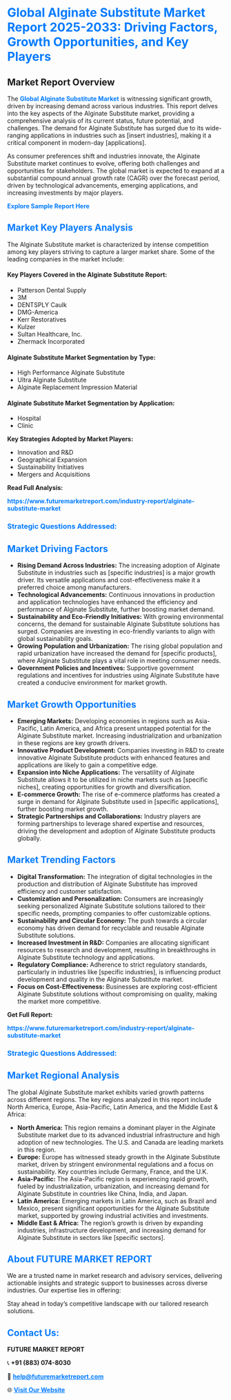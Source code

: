 <h1 style="color: #007BFF;">Global Alginate Substitute Market Report 2025-2033: Driving Factors, Growth Opportunities, and Key Players</h1>

<section id="overview">
<h2>Market Report Overview</h2>
<p>The <a href="https://www.futuremarketreport.com/industry-report/alginate-substitute-market" style="color: #007BFF; text-decoration: none;"><strong>Global Alginate Substitute Market</strong></a> is witnessing significant growth, driven by increasing demand across various industries. This report delves into the key aspects of the Alginate Substitute market, providing a comprehensive analysis of its current status, future potential, and challenges. The demand for Alginate Substitute has surged due to its wide-ranging applications in industries such as [insert industries], making it a critical component in modern-day [applications].</p>
<p>As consumer preferences shift and industries innovate, the Alginate Substitute market continues to evolve, offering both challenges and opportunities for stakeholders. The global market is expected to expand at a substantial compound annual growth rate (CAGR) over the forecast period, driven by technological advancements, emerging applications, and increasing investments by major players.</p>
</section>

<section id="overview">
<p><a href="https://www.futuremarketreport.com/request-sample/reportId=91865" style="color: #007BFF; text-decoration: none;"><strong>Explore Sample Report Here</strong></a></p>
</section>

<section id="key-players">
<h2 style="color: #007BFF;">Market Key Players Analysis</h2>
<p>The Alginate Substitute market is characterized by intense competition among key players striving to capture a larger market share. Some of the leading companies in the market include:</p>
<h4>Key Players Covered in the Alginate Substitute Report:</h4>
<ul><li>Patterson Dental Supply</li><li>3M</li><li>DENTSPLY Caulk</li><li>DMG-America</li><li>Kerr Restoratives</li><li>Kulzer</li><li>Sultan Healthcare, Inc.</li><li>Zhermack Incorporated</li></ul>
<h4>Alginate Substitute Market Segmentation by Type:</h4>
<ul><li>High Performance Alginate Substitute</li><li>Ultra Alginate Substitute</li><li>Alginate Replacement Impression Material</li></ul>

<h4>Alginate Substitute Market Segmentation by Application:</h4>
<ul><li>Hospital</li><li>Clinic</li></ul>
<p><strong>Key Strategies Adopted by Market Players:</strong></p>
<ul>
<li>Innovation and R&D</li>
<li>Geographical Expansion</li>
<li>Sustainability Initiatives</li>
<li>Mergers and Acquisitions</li>
</ul>
</section>

<section>
<p><strong>Read Full Analysis: </strong></p><a href="https://www.futuremarketreport.com/industry-report/alginate-substitute-market" style="color: #007BFF; text-decoration: none;"><strong>https://www.futuremarketreport.com/industry-report/alginate-substitute-market</strong></a>
<h3 style="color: #007BFF;">Strategic Questions Addressed:</h3>
</section>

<section id="driving-factors">
<h2 style="color: #007BFF;">Market Driving Factors</h2>
<ul>
<li><strong>Rising Demand Across Industries:</strong> The increasing adoption of Alginate Substitute in industries such as [specific industries] is a major growth driver. Its versatile applications and cost-effectiveness make it a preferred choice among manufacturers.</li>
<li><strong>Technological Advancements:</strong> Continuous innovations in production and application technologies have enhanced the efficiency and performance of Alginate Substitute, further boosting market demand.</li>
<li><strong>Sustainability and Eco-Friendly Initiatives:</strong> With growing environmental concerns, the demand for sustainable Alginate Substitute solutions has surged. Companies are investing in eco-friendly variants to align with global sustainability goals.</li>
<li><strong>Growing Population and Urbanization:</strong> The rising global population and rapid urbanization have increased the demand for [specific products], where Alginate Substitute plays a vital role in meeting consumer needs.</li>
<li><strong>Government Policies and Incentives:</strong> Supportive government regulations and incentives for industries using Alginate Substitute have created a conducive environment for market growth.</li>
</ul>
</section>

<section id="growth-opportunities">
<h2 style="color: #007BFF;">Market Growth Opportunities</h2>
<ul>
<li><strong>Emerging Markets:</strong> Developing economies in regions such as Asia-Pacific, Latin America, and Africa present untapped potential for the Alginate Substitute market. Increasing industrialization and urbanization in these regions are key growth drivers.</li>
<li><strong>Innovative Product Development:</strong> Companies investing in R&D to create innovative Alginate Substitute products with enhanced features and applications are likely to gain a competitive edge.</li>
<li><strong>Expansion into Niche Applications:</strong> The versatility of Alginate Substitute allows it to be utilized in niche markets such as [specific niches], creating opportunities for growth and diversification.</li>
<li><strong>E-commerce Growth:</strong> The rise of e-commerce platforms has created a surge in demand for Alginate Substitute used in [specific applications], further boosting market growth.</li>
<li><strong>Strategic Partnerships and Collaborations:</strong> Industry players are forming partnerships to leverage shared expertise and resources, driving the development and adoption of Alginate Substitute products globally.</li>
</ul>
</section>

<section id="trending-factors">
<h2 style="color: #007BFF;">Market Trending Factors</h2>
<ul>
<li><strong>Digital Transformation:</strong> The integration of digital technologies in the production and distribution of Alginate Substitute has improved efficiency and customer satisfaction.</li>
<li><strong>Customization and Personalization:</strong> Consumers are increasingly seeking personalized Alginate Substitute solutions tailored to their specific needs, prompting companies to offer customizable options.</li>
<li><strong>Sustainability and Circular Economy:</strong> The push towards a circular economy has driven demand for recyclable and reusable Alginate Substitute solutions.</li>
<li><strong>Increased Investment in R&D:</strong> Companies are allocating significant resources to research and development, resulting in breakthroughs in Alginate Substitute technology and applications.</li>
<li><strong>Regulatory Compliance:</strong> Adherence to strict regulatory standards, particularly in industries like [specific industries], is influencing product development and quality in the Alginate Substitute market.</li>
<li><strong>Focus on Cost-Effectiveness:</strong> Businesses are exploring cost-efficient Alginate Substitute solutions without compromising on quality, making the market more competitive.</li>
</ul>
</section>

<section>
<p><strong>Get Full Report: </strong></p><a href="https://www.futuremarketreport.com/industry-report/alginate-substitute-market" style="color: #007BFF; text-decoration: none;"><strong>https://www.futuremarketreport.com/industry-report/alginate-substitute-market</strong></a>
<h3 style="color: #007BFF;">Strategic Questions Addressed:</h3>
</section>


<section id="regional-analysis">
<h2 style="color: #007BFF;">Market Regional Analysis</h2>
<p>The global Alginate Substitute market exhibits varied growth patterns across different regions. The key regions analyzed in this report include North America, Europe, Asia-Pacific, Latin America, and the Middle East & Africa:</p>
<ul>
<li><strong>North America:</strong> This region remains a dominant player in the Alginate Substitute market due to its advanced industrial infrastructure and high adoption of new technologies. The U.S. and Canada are leading markets in this region.</li>
<li><strong>Europe:</strong> Europe has witnessed steady growth in the Alginate Substitute market, driven by stringent environmental regulations and a focus on sustainability. Key countries include Germany, France, and the U.K.</li>
<li><strong>Asia-Pacific:</strong> The Asia-Pacific region is experiencing rapid growth, fueled by industrialization, urbanization, and increasing demand for Alginate Substitute in countries like China, India, and Japan.</li>
<li><strong>Latin America:</strong> Emerging markets in Latin America, such as Brazil and Mexico, present significant opportunities for the Alginate Substitute market, supported by growing industrial activities and investments.</li>
<li><strong>Middle East & Africa:</strong> The region’s growth is driven by expanding industries, infrastructure development, and increasing demand for Alginate Substitute in sectors like [specific sectors].</li>
</ul>
</section>

<footer>
<h2 style="color: #007BFF;">About FUTURE MARKET REPORT</h2>
<p>We are a trusted name in market research and advisory services, delivering actionable insights and strategic support to businesses across diverse industries. Our expertise lies in offering:</p>

<p>Stay ahead in today’s competitive landscape with our tailored research solutions.</p>

<h2 style="color: #007BFF;">Contact Us:</h2>
<p><strong>FUTURE MARKET REPORT</strong></p>
<p>📞 <strong>+91 (883) 074-8030</strong></p>
<p>📧 <strong><a href="mailto:help@futuremarketreport.com" style="color: #007BFF;">help@futuremarketreport.com</a></strong></p>
<p>🌐 <strong><a href="https://www.futuremarketreport.com/" style="color: #007BFF;">Visit Our Website</a></strong></p>
</footer>